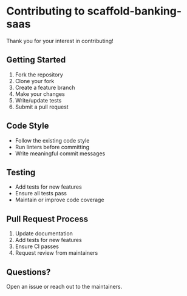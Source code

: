 # Contributing to scaffold-banking-saas

Thank you for your interest in contributing!

## Getting Started

1. Fork the repository
2. Clone your fork
3. Create a feature branch
4. Make your changes
5. Write/update tests
6. Submit a pull request

## Code Style

- Follow the existing code style
- Run linters before committing
- Write meaningful commit messages

## Testing

- Add tests for new features
- Ensure all tests pass
- Maintain or improve code coverage

## Pull Request Process

1. Update documentation
2. Add tests for new features
3. Ensure CI passes
4. Request review from maintainers

## Questions?

Open an issue or reach out to the maintainers.
